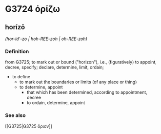 # G3724 ὁρίζω

## horízō

_(hor-id'-zo | hoh-REE-zoh | oh-REE-zoh)_

### Definition

from G3725; to mark out or bound ("horizon"), i.e., (figuratively) to appoint, decree, specify; declare, determine, limit, ordain; 

- to define
  - to mark out the boundaries or limits (of any place or thing)
  - to determine, appoint
    - that which has been determined, according to appointment, decree
    - to ordain, determine, appoint

### See also

[[G3725|G3725 ὅριον]]

